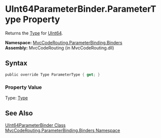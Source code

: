 UInt64ParameterBinder.ParameterType Property
============================================
Returns the [Type][1] for [UInt64][2].

**Namespace:** [MvcCodeRouting.ParameterBinding.Binders][3]  
**Assembly:** MvcCodeRouting (in MvcCodeRouting.dll)

Syntax
------

```csharp
public override Type ParameterType { get; }
```

### Property Value
Type: [Type][1]

See Also
--------
[UInt64ParameterBinder Class][4]  
[MvcCodeRouting.ParameterBinding.Binders Namespace][3]  

[1]: http://msdn.microsoft.com/en-us/library/42892f65
[2]: http://msdn.microsoft.com/en-us/library/06cf7918
[3]: ../README.md
[4]: README.md